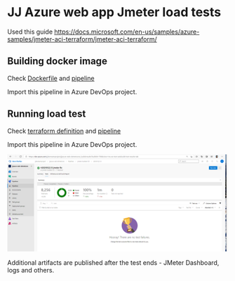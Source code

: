 # JJ Azure web app Jmeter load tests

Used this guide https://docs.microsoft.com/en-us/samples/azure-samples/jmeter-aci-terraform/jmeter-aci-terraform/

## Building docker image

Check [Dockerfile](docker/Dockerfile) and [pipeline](azure-pipelines.docker.yml)

Import this pipeline in Azure DevOps project.

## Running load test

Check [terraform definition](terraform) and [pipeline](azure-pipelines.load-test.yml)

Import this pipeline in Azure DevOps project.

![DevOps run result](media/result.png)

Additional artifacts are published after the test ends - JMeter Dashboard, logs and others.